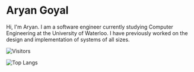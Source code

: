 # Aryan Goyal

Hi, I'm Aryan. I am a software engineer currently studying Computer Engineering at the University of Waterloo. I have previously worked on the design and implementation of systems of all sizes. 

![Visitors](https://visitor-badge.laobi.icu/badge?page_id=aryan-goyal.aryan-goyal)

![Top Langs](https://github-readme-stats.vercel.app/api/top-langs/?username=aryan-goyal&show_icons=true&theme=light)
